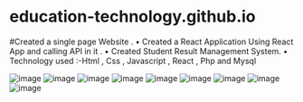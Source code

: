 # education-technology.github.io
#Created a single page Website . 
• Created a React Application Using React App and calling API in it .
• Created Student Result Management System.
• Technology used :-Html , Css , Javascript , React , Php and Mysql


![image](https://user-images.githubusercontent.com/76790667/153560842-31ed9bc4-af47-4204-91c8-183477885033.png)
![image](https://user-images.githubusercontent.com/76790667/153560865-aff625ef-2817-4687-a1a2-6ed7512bc6e1.png)
![image](https://user-images.githubusercontent.com/76790667/153560878-720f85a9-b9ed-4012-819c-7ff070f75705.png)
![image](https://user-images.githubusercontent.com/76790667/153560893-b6c9a66e-9a7d-4e2e-a845-bd90f9ffe42c.png)
![image](https://user-images.githubusercontent.com/76790667/153560916-e50f1df4-8d3e-406f-bfca-22876d5fdc6a.png)
![image](https://user-images.githubusercontent.com/76790667/153560939-e69440b4-2620-49b7-9c17-96a12eb58386.png)
![image](https://user-images.githubusercontent.com/76790667/153560957-92e0a8ea-37f0-4434-8bbf-d494dec0d2a0.png)
![image](https://user-images.githubusercontent.com/76790667/153560976-0aee15d0-7ce8-4881-8586-fefa62a6966b.png)
![image](https://user-images.githubusercontent.com/76790667/153561016-45d6f32b-8304-440f-a62e-f24fcef5cba7.png)
